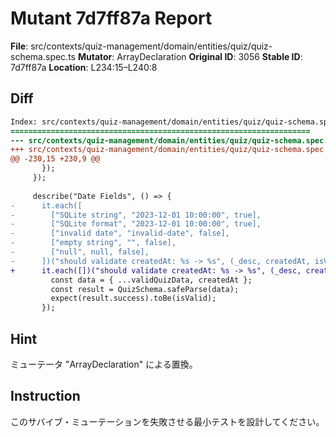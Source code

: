 # Mutant 7d7ff87a Report

**File**: src/contexts/quiz-management/domain/entities/quiz/quiz-schema.spec.ts
**Mutator**: ArrayDeclaration
**Original ID**: 3056
**Stable ID**: 7d7ff87a
**Location**: L234:15–L240:8

## Diff

```diff
Index: src/contexts/quiz-management/domain/entities/quiz/quiz-schema.spec.ts
===================================================================
--- src/contexts/quiz-management/domain/entities/quiz/quiz-schema.spec.ts	original
+++ src/contexts/quiz-management/domain/entities/quiz/quiz-schema.spec.ts	mutated #3056
@@ -230,15 +230,9 @@
       });
     });
 
     describe("Date Fields", () => {
-      it.each([
-        ["SQLite string", "2023-12-01 10:00:00", true],
-        ["SQLite format", "2023-12-01 10:00:00", true],
-        ["invalid date", "invalid-date", false],
-        ["empty string", "", false],
-        ["null", null, false],
-      ])("should validate createdAt: %s -> %s", (_desc, createdAt, isValid) => {
+      it.each([])("should validate createdAt: %s -> %s", (_desc, createdAt, isValid) => {
         const data = { ...validQuizData, createdAt };
         const result = QuizSchema.safeParse(data);
         expect(result.success).toBe(isValid);
       });
```

## Hint

ミューテータ "ArrayDeclaration" による置換。

## Instruction

このサバイブ・ミューテーションを失敗させる最小テストを設計してください。
